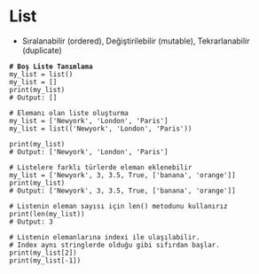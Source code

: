 # List

* Sıralanabilir (ordered), Değiştirilebilir (mutable), Tekrarlanabilir (duplicate)

<pre class="language-python"><code class="lang-python"><strong># Boş Liste Tanımlama
</strong>my_list = list()
my_list = []
print(my_list) 
# Output: []

# Elemanı olan liste oluşturma
my_list = ['Newyork', 'London', 'Paris']
my_list = list(('Newyork', 'London', 'Paris'))

print(my_list) 
# Output: ['Newyork', 'London', 'Paris']

# Listelere farklı türlerde eleman eklenebilir
my_list = ['Newyork', 3, 3.5, True, ['banana', 'orange']]
print(my_list) 
# Output: ['Newyork', 3, 3.5, True, ['banana', 'orange']]

# Listenin eleman sayısı için len() metodunu kullanırız
print(len(my_list)) 
# Output: 3

# Listenin elemanlarına indexi ile ulaşılabilir. 
# Index aynı stringlerde olduğu gibi sıfırdan başlar.
print(my_list[2])
print(my_list[-1])</code></pre>
